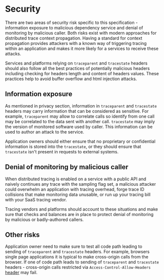 # Security

There are two areas of security risk specific to this specification - information exposure to malicious
dependency service and denial of monitoring by malicious caller. Both risks exist with modern approaches
for distributed trace context propagation. Having a standard for context propagation provides attackers
with a known way of triggering tracing within an application and makes it more likely for a services to
receive these attacks.

Services and platforms relying on `traceparent` and `tracestate` headers should also follow all the
best practices of potentially malicious headers including checking for headers length and content of headers
values. These practices help to avoid buffer overflow and html injection attacks.

## Information exposure

As mentioned in privacy section, information in `traceparent` and `tracestate` headers may carry information that can be
considered as sensitive. For example, `traceparent` may allow to correlate calls so identify from one call may be correlated
to the data sent with another call. `tracestate` may imply the version of monitored software used by caller. This
information can be used to author an attack to the service.

Application owners should either ensure that no proprietary or confidential information is stored into the `tracestate`, or
they should ensure that `tracestate` isn't present in requests to external systems.

## Denial of monitoring by malicious caller

When distributed tracing is enabled on a service with a public API and naively continues any trace with
the sampling flag set, a malicious attacker could overwhelm an application with tracing overhead, forge trace ID collisions
that make monitoring data unusable, or run up your tracing bill with your SaaS tracing vendor.

Tracing vendors and platforms should account to these situations and make sure that checks and balances are in place to
protect denial of monitoring by malicious or badly-authored callers.

## Other risks

Application owner need to make sure to test all code path leading to sending of `traceparent` and `tracestate` headers. For
example, browsers single page applications it is typical to make cross-origin calls from the browser. If one of code path leads
to sending of `traceparent` and `tracestate` headers - cross-origin calls restricted via `Access-Control-Allow-Headers` [header](https://www.w3.org/TR/cors/#access-control-allow-headers-response-header) may fail.
